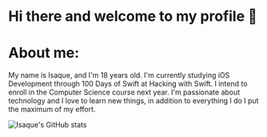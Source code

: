 # Hi there and welcome to my profile 👋

# About me:

My name is Isaque, and I'm 18 years old. I'm currently studying iOS Development through 100 Days of Swift at Hacking with Swift. I intend to enroll in the Computer Science course next year. I'm passionate about technology and I love to learn new things, in addition to everything I do I put the maximum of my effort.

![Isaque's GitHub stats](https://github-readme-stats.vercel.app/api?username=isaqueDaSilva&show_icons=true&theme=radical)
<!--
**isaqueDaSilva/isaqueDaSilva** is a ✨ _special_ ✨ repository because its `README.md` (this file) appears on your GitHub profile.

Here are some ideas to get you started:

- 🔭 I’m currently working on ...
- 🌱 I’m currently learning ...
- 👯 I’m looking to collaborate on ...
- 🤔 I’m looking for help with ...
- 💬 Ask me about ...
- 📫 How to reach me: ...
- 😄 Pronouns: ...
- ⚡ Fun fact: ...
-->
